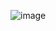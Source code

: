 ![image](https://github.com/Rahul-chaurasiya/Leetcode-Practice-Problem/assets/77222540/458f73f4-60c1-47a1-85c1-aa2886c7d71d)
